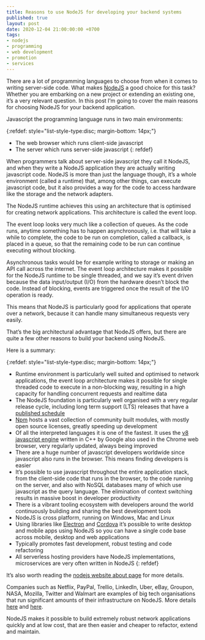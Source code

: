 ```yaml
---
title: Reasons to use NodeJS for developing your backend systems
published: true
layout: post
date: 2020-12-04 21:00:00:00 +0700
tags:
- nodejs 
- programming
- web development
- promotion
- services
---
```

There are a lot of programming languages to choose from when it comes to writing server-side code.  What makes [NodeJS](https://nodejs.org/en) a good choice for this task? Whether you are embarking on a new project or  extending an existing one, it’s a very relevant question. In this post I’m going to cover the main reasons for choosing NodeJS for your backend application.

Javascript the programming language runs in two main environments:

{:refdef: style="list-style-type:disc; margin-bottom: 14px;"}
- The web browser which runs client-side javascript
- The server which runs server-side javascript
{: refdef}

When programmers talk about server-side javascript they call it NodeJS, and when they write a NodeJS application they are actually writing javascript code. NodeJS is more than just the language though, it’s a whole environment (called a runtime) that, among other things, can execute javascript code, but it also provides a way for the code to access hardware like the storage and the network adapters. 

The NodeJS runtime achieves this using an architecture that is optimised for creating network applications. This architecture is called the event loop. 

The event loop looks very much like a collection of queues. As the code runs, anytime something has to happen asynchronously, i.e. that will take a while to complete, the code to be run on completion, called a callback, is placed in a queue, so that the remaining code to be run can continue executing without blocking.

Asynchronous tasks would be for example writing to storage or making an API call across the internet. The event loop architecture makes it possible for the NodeJS runtime to be single threaded, and we say it’s event driven because the data input/output (I/O) from the hardware doesn’t block the code. Instead of blocking, events are triggered once the result of the I/O operation is ready.

This means that NodeJS is particularly good for applications that operate over a network, because it can handle many simultaneous requests very easily.

That’s the big architectural advantage that NodeJS offers, but there are quite a few other reasons to build your backend using NodeJS. 

Here is a summary:

{:refdef: style="list-style-type:disc; margin-bottom: 14px;"}
- Runtime environment is particularly well suited and optimised to network applications, the event loop architecture makes it possible for single threaded code to execute in a non-blocking way, resulting in a high capacity for handling concurrent requests and realtime data
- The NodeJS foundation is particularly well organised with a very regular release cycle, including long term support (LTS) releases that have a [published schedule](https://nodejs.org/en/about/releases)
- [Npm](https://www.npmjs.com) hosts a vast collection of community built modules, with mostly open source licenses, greatly speeding up development
- Of all the interpreted languages it is one of the fastest. It uses the [v8 javascript engine](https://v8.dev) written in C++ by Google also used in the Chrome web browser, very regularly updated, always being improved
- There are a huge number of javascript developers worldwide since javascript also runs in the browser. This means finding developers is easier
- It’s possible to use javascript throughout the entire application stack, from the client-side code that runs in the browser, to the code running on the server, and also with NoSQL databases many of which use javascript as the query language. The elimination of context switching results in massive boost in developer productivity
- There is a vibrant tooling ecosystem with developers around the world continuously building and sharing the best development tools
- NodeJS is cross platform, running on Windows, Mac and Linux
- Using libraries like [Electron](https://www.electronjs.org) and [Cordova](https://cordova.apache.org) it’s possible to write desktop and mobile apps using NodeJS so you can have a single code base across mobile, desktop and web applications
- Typically promotes fast development, robust testing and code refactoring
- All serverless hosting providers have NodeJS implementations, microservices are very often written in NodeJS
{: refdef}

It’s also worth reading the [nodejs website about page](https://nodejs.org/en/about) for more details.

Companies such as Netflix, PayPal, Trellio, LinkedIn, Uber, eBay, Groupon, NASA, Mozilla, Twitter and Walmart are examples of big tech organisations that run significant amounts of their infrastructure on NodeJS. More details [here](https://softwarebrothers.co/blog/companies-that-use-node-js) and [here](https://youteam.io/blog/top-companies-that-used-node-js-in-production).

NodeJS makes it possible to build extremely robust network applications quickly and at low cost, that are then easier and cheaper to refactor, extend and maintain.
